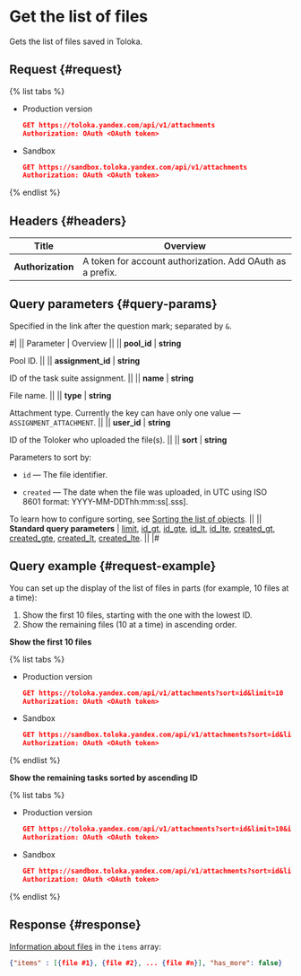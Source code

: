 # Get the list of files

Gets the list of files saved in Toloka.

## Request {#request}

{% list tabs %}

- Production version

	```json
	GET https://toloka.yandex.com/api/v1/attachments
	Authorization: OAuth <OAuth token>
	```

- Sandbox

	```json
	GET https://sandbox.toloka.yandex.com/api/v1/attachments
	Authorization: OAuth <OAuth token>
	```

{% endlist %}

## Headers {#headers}

Title | Overview
----- | ----- 
**Authorization** | A token for account authorization. Add OAuth as a prefix.


## Query parameters {#query-params}

Specified in the link after the question mark; separated by `&`.

#|
|| Parameter | Overview ||
|| **pool_id** | **string**

Pool ID. ||
|| **assignment_id** | **string**

ID of the task suite assignment. ||
|| **name** | **string**

File name. ||
|| **type** | **string**

Attachment type. Currently the key can have only one value — `ASSIGNMENT_ATTACHMENT`. ||
|| **user_id** | **string**

ID of the Toloker who uploaded the file(s). ||
|| **sort** | **string**

Parameters to sort by:

- `id` — The file identifier.
    
- `created` — The date when the file was uploaded, in UTC using ISO 8601 format: YYYY-MM-DDThh:mm:ss[.sss].
    

To learn how to configure sorting, see [Sorting the list of objects](sorting.md). ||
|| **Standard query parameters** |
[limit](./standard-query-parameters.md#limit), [id_gt](./standard-query-parameters.md#id_gt), [id_gte](./standard-query-parameters.md#id_gte), [id_lt](./standard-query-parameters.md#id_lt), [id_lte](./standard-query-parameters.md#id_lte), [created_gt](./standard-query-parameters.md#created_gt), [created_gte](./standard-query-parameters.md#created_gte), [created_lt](./standard-query-parameters.md#created_lt), [created_lte](./standard-query-parameters.md#created_lte). || 
|#


## Query example {#request-example}

You can set up the display of the list of files in parts (for example, 10 files at a time):

1. Show the first 10 files, starting with the one with the lowest ID.
1. Show the remaining files (10 at a time) in ascending order.

**Show the first 10 files**

{% list tabs %}


- Production version

	```json
	GET https://toloka.yandex.com/api/v1/attachments?sort=id&limit=10
	Authorization: OAuth <OAuth token>
	```

- Sandbox

	```json
	GET https://sandbox.toloka.yandex.com/api/v1/attachments?sort=id&limit=10
	Authorization: OAuth <OAuth token>
	```

{% endlist %}

**Show the remaining tasks sorted by ascending ID**

{% list tabs %}


- Production version

	```json
	GET https://toloka.yandex.com/api/v1/attachments?sort=id&limit=10&id_gt=<ID of the last file from the previous response>
	Authorization: OAuth <OAuth token>
	```

- Sandbox

	```json
	GET https://sandbox.toloka.yandex.com/api/v1/attachments?sort=id&limit=10&id_gt=<ID of the last file from the previous response>
	Authorization: OAuth <OAuth token>
	```
{% endlist %}

## Response {#response}

[Information about files](get-attachment.md) in the `items` array:

```json
{"items" : [{file #1}, {file #2}, ... {file #n}], "has_more": false}
```

